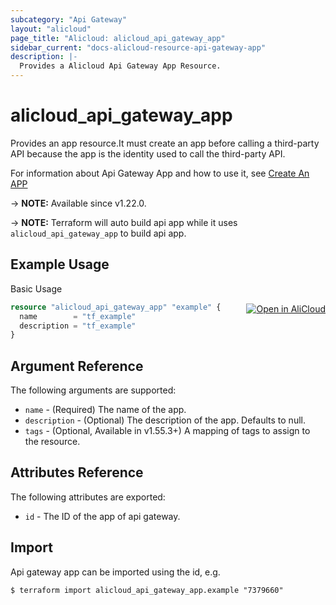 ```yaml
---
subcategory: "Api Gateway"
layout: "alicloud"
page_title: "Alicloud: alicloud_api_gateway_app"
sidebar_current: "docs-alicloud-resource-api-gateway-app"
description: |-
  Provides a Alicloud Api Gateway App Resource.
---
```


# alicloud_api_gateway_app

Provides an app resource.It must create an app before calling a third-party API because the app is the identity used to call the third-party API.

For information about Api Gateway App and how to use it, see [Create An APP](https://www.alibabacloud.com/help/en/api-gateway/latest/api-cloudapi-2016-07-14-createapp)

-> **NOTE:** Available since v1.22.0.

-> **NOTE:** Terraform will auto build api app while it uses `alicloud_api_gateway_app` to build api app.

## Example Usage
<div class="oics-button" style="float: right;margin: 0 0 -40px 0;">
  <a href="https://api.aliyun.com/api-tools/terraform?resource=alicloud_api_gateway_app&exampleId=e2e295a8-1ae1-cb57-3a24-cf8efcfaa1b12242a599&activeTab=example&spm=docs.r.api_gateway_app.0.e2e295a81a" target="_blank">
    <img alt="Open in AliCloud" src="https://img.alicdn.com/imgextra/i1/O1CN01hjjqXv1uYUlY56FyX_!!6000000006049-55-tps-254-36.svg" style="max-height: 44px; margin: 32px auto; max-width: 100%;">
  </a>
</div>

Basic Usage

```terraform
resource "alicloud_api_gateway_app" "example" {
  name        = "tf_example"
  description = "tf_example"
}
```
## Argument Reference

The following arguments are supported:

* `name` - (Required) The name of the app. 
* `description` - (Optional) The description of the app. Defaults to null.
* `tags` - (Optional, Available in v1.55.3+) A mapping of tags to assign to the resource.

## Attributes Reference

The following attributes are exported:

* `id` - The ID of the app of api gateway.

## Import

Api gateway app can be imported using the id, e.g.

```shell
$ terraform import alicloud_api_gateway_app.example "7379660"
```
